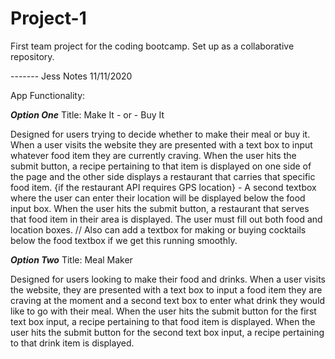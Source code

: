 # Project-1
First team project for the coding bootcamp. Set up as a collaborative repository.


------- Jess Notes 11/11/2020

App Functionality:

***Option One***
Title: Make It - or - Buy It

Designed for users trying to decide whether to make their meal or buy it. When a user visits the website they are presented with a text box to input whatever food item they are currently craving. When the user hits the submit button, a recipe pertaining to that item is displayed on one side of the page and the other side displays a restaurant that carries that specific food item.
{if the restaurant API requires GPS location} - A second textbox where the user can enter their location will be displayed below the food input box. When the user hits the submit button, a restaurant that serves that food item in their area is displayed. The user must fill out both food and location boxes.
// Also can add a textbox for making or buying cocktails below the food textbox if we get this running smoothly.


***Option Two***
Title: Meal Maker

Designed for users looking to make their food and drinks. When a user visits the website, they are presented with a text box to input a food item they are craving at the moment and a second text box to enter what drink they would like to go with their meal. When the user hits the submit button for the first text box input, a recipe pertaining to that food item is displayed. When the user hits the submit button for the second text box input, a recipe pertaining to that drink item is displayed.
